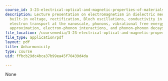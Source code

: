```yaml
---
course_id: 3-23-electrical-optical-and-magnetic-properties-of-materials-fall-2007
description: Lecture presentation on electromagnetism in dielectric media, p-n junctions,
  built-in voltage, rectification, Bloch oscillations, conductivity in semiconductors,
  electron transport at the nanoscale, phonons, vibrational free energy, the quasi-harmonic
  approximation, electron-phonon interactions, and phonon-phonon decays.
file_location: /coursemedia/3-23-electrical-optical-and-magnetic-properties-of-materials-fall-2007/ffbcb29dc4bca37b99ea45f70439d4da_lec15.pdf
file_type: application/pdf
layout: pdf
title: Anharmonicity
type: course
uid: ffbcb29dc4bca37b99ea45f70439d4da

---
```

None